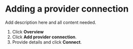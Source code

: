 # Adding a provider connection

Add description here and all content needed.

1. Click **Overview**
2. Click **Add provider connection**.
3. Provide details and click **Connect**. 
   
